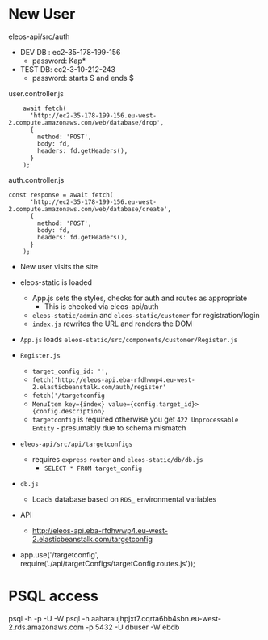 
# New User

eleos-api/src/auth

* DEV DB : ec2-35-178-199-156
  - password: Kap* 
* TEST DB: ec2-3-10-212-243
  - password: starts S and ends $ 


user.controller.js
```
    await fetch(
      'http://ec2-35-178-199-156.eu-west-2.compute.amazonaws.com/web/database/drop',
      {
        method: 'POST',
        body: fd,
        headers: fd.getHeaders(),
      }
    );
```

auth.controller.js
```
const response = await fetch(
      'http://ec2-35-178-199-156.eu-west-2.compute.amazonaws.com/web/database/create',
      {
        method: 'POST',
        body: fd,
        headers: fd.getHeaders(),
      }
    );
```

- New user visits the site
- eleos-static is loaded
  - App.js sets the styles, checks for auth and routes as appropriate
    - This is checked via eleos-api/auth
  - `eleos-static/admin` and `eleos-static/customer` for registration/login
  - `index.js` rewrites the URL and renders the DOM

- `App.js` loads `eleos-static/src/components/customer/Register.js`

- `Register.js`
  - `target_config_id: '',`
  - `fetch('http://eleos-api.eba-rfdhwwp4.eu-west-2.elasticbeanstalk.com/auth/register'`
  - `fetch('/targetconfig`
  - `MenuItem key={index} value={config.target_id}> {config.description}`
  - `targetconfig` is required otherwise you get `422 Unprocessable Entity` - presumably due to schema mismatch

- `eleos-api/src/api/targetconfigs`
  - requires `express` `router` and `eleos-static/db/db.js`
    - `SELECT * FROM target_config`
  
- `db.js`
  - Loads database based on `RDS_` environmental variables

- API
  - http://eleos-api.eba-rfdhwwp4.eu-west-2.elasticbeanstalk.com/targetconfig
- app.use('/targetconfig', require('./api/targetConfigs/targetConfig.routes.js'));




# PSQL access
psql -h <host> -p <port> -U <username> -W <password> <database>
psql -h aaharaujhpjxt7.cqrta6bb4sbn.eu-west-2.rds.amazonaws.com -p 5432 -U dbuser -W <password> ebdb
